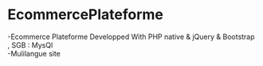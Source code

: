 # EcommercePlateforme
-Ecommerce Plateforme Developped With PHP native &amp; jQuery &amp; Bootstrap , SGB : MysQl <br/>
-Mulilangue site 
